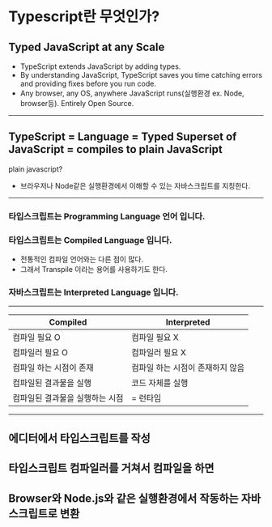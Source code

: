 # Typescript란 무엇인가?

## Typed JavaScript at any Scale
- TypeScript extends JavaScript by adding types.
- By understanding JavaScript, TypeScript saves you time catching errors and providing fixes before you run code.
- Any browser, any OS, anywhere JavaScript runs(실행환경 ex. Node, browser등). Entirely Open Source.
---
## TypeScript = Language = Typed Superset of JavaScript = compiles to plain JavaScript
plain javascript?
  - 브라우저나 Node같은 실행환경에서 이해할 수 있는 자바스크립트를 지칭한다.
---
### 타입스크립트는 Programming Language 언어 입니다.  
### 타입스크립트는 Compiled Language 입니다.
- 전통적인 컴파일 언어와는 다른 점이 많다.
- 그래서 Transpile 이라는 용어를 사용하기도 한다.

### 자바스크립트는 Interpreted Language 입니다.

-------------------------

| Compiled | Interpreted |
| --- | --- |
| 컴파일 필요 O | 컴파일 필요 X |
| 컴파일러 필요 O | 컴파일러 필요 X |
| 컴파일 하는 시점이 존재 | 컴파일 하는 시점이 존재하지 않음 |
| 컴파일된 결과물을 실행 | 코드 자체를 실행 |
| 컴파일된 결과물을 실행하는 시점 | = 런타임 |

---

## 에디터에서 타입스크립트를 작성
## 타입스크립트 컴파일러를 거쳐서 컴파일을 하면
## Browser와 Node.js와 같은 실행환경에서 작동하는 자바스크립트로 변환